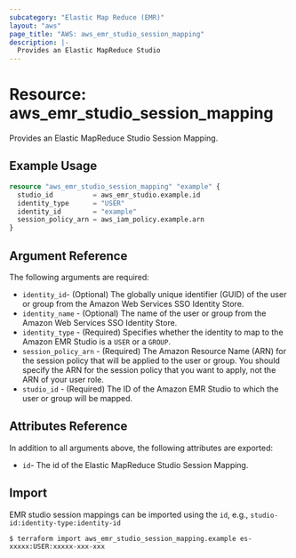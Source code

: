 ```yaml
---
subcategory: "Elastic Map Reduce (EMR)"
layout: "aws"
page_title: "AWS: aws_emr_studio_session_mapping"
description: |-
  Provides an Elastic MapReduce Studio
---
```


# Resource: aws_emr_studio_session_mapping

Provides an Elastic MapReduce Studio Session Mapping.

## Example Usage

```terraform
resource "aws_emr_studio_session_mapping" "example" {
  studio_id          = aws_emr_studio.example.id
  identity_type      = "USER"
  identity_id        = "example"
  session_policy_arn = aws_iam_policy.example.arn
}
```


## Argument Reference

The following arguments are required:

* `identity_id`- (Optional) The globally unique identifier (GUID) of the user or group from the Amazon Web Services SSO Identity Store.
* `identity_name` - (Optional) The name of the user or group from the Amazon Web Services SSO Identity Store.
* `identity_type` - (Required) Specifies whether the identity to map to the Amazon EMR Studio is a `USER` or a `GROUP`.
* `session_policy_arn` - (Required) The Amazon Resource Name (ARN) for the session policy that will be applied to the user or group. You should specify the ARN for the session policy that you want to apply, not the ARN of your user role.
* `studio_id` - (Required) The ID of the Amazon EMR Studio to which the user or group will be mapped.

## Attributes Reference

In addition to all arguments above, the following attributes are exported:

* `id`- The id of the Elastic MapReduce Studio Session Mapping.

## Import

EMR studio session mappings can be imported using the `id`, e.g., `studio-id:identity-type:identity-id`

```
$ terraform import aws_emr_studio_session_mapping.example es-xxxxx:USER:xxxxx-xxx-xxx
```
